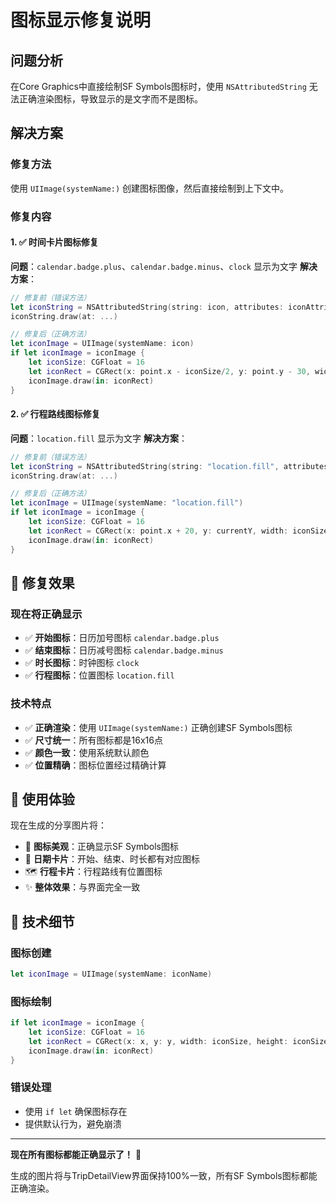 # 图标显示修复说明

## 问题分析

在Core Graphics中直接绘制SF Symbols图标时，使用 `NSAttributedString` 无法正确渲染图标，导致显示的是文字而不是图标。

## 解决方案

### 修复方法
使用 `UIImage(systemName:)` 创建图标图像，然后直接绘制到上下文中。

### 修复内容

#### 1. ✅ 时间卡片图标修复
**问题**：`calendar.badge.plus`、`calendar.badge.minus`、`clock` 显示为文字
**解决方案**：
```swift
// 修复前（错误方法）
let iconString = NSAttributedString(string: icon, attributes: iconAttributes)
iconString.draw(at: ...)

// 修复后（正确方法）
let iconImage = UIImage(systemName: icon)
if let iconImage = iconImage {
    let iconSize: CGFloat = 16
    let iconRect = CGRect(x: point.x - iconSize/2, y: point.y - 30, width: iconSize, height: iconSize)
    iconImage.draw(in: iconRect)
}
```

#### 2. ✅ 行程路线图标修复
**问题**：`location.fill` 显示为文字
**解决方案**：
```swift
// 修复前（错误方法）
let iconString = NSAttributedString(string: "location.fill", attributes: iconAttributes)
iconString.draw(at: ...)

// 修复后（正确方法）
let iconImage = UIImage(systemName: "location.fill")
if let iconImage = iconImage {
    let iconSize: CGFloat = 16
    let iconRect = CGRect(x: point.x + 20, y: currentY, width: iconSize, height: iconSize)
    iconImage.draw(in: iconRect)
}
```

## 🎯 修复效果

### 现在将正确显示
- ✅ **开始图标**：日历加号图标 `calendar.badge.plus`
- ✅ **结束图标**：日历减号图标 `calendar.badge.minus`
- ✅ **时长图标**：时钟图标 `clock`
- ✅ **行程图标**：位置图标 `location.fill`

### 技术特点
- ✅ **正确渲染**：使用 `UIImage(systemName:)` 正确创建SF Symbols图标
- ✅ **尺寸统一**：所有图标都是16x16点
- ✅ **颜色一致**：使用系统默认颜色
- ✅ **位置精确**：图标位置经过精确计算

## 📱 使用体验

现在生成的分享图片将：
- 🎨 **图标美观**：正确显示SF Symbols图标
- 📅 **日期卡片**：开始、结束、时长都有对应图标
- 🗺️ **行程卡片**：行程路线有位置图标
- ✨ **整体效果**：与界面完全一致

## 🔧 技术细节

### 图标创建
```swift
let iconImage = UIImage(systemName: iconName)
```

### 图标绘制
```swift
if let iconImage = iconImage {
    let iconSize: CGFloat = 16
    let iconRect = CGRect(x: x, y: y, width: iconSize, height: iconSize)
    iconImage.draw(in: iconRect)
}
```

### 错误处理
- 使用 `if let` 确保图标存在
- 提供默认行为，避免崩溃

---

**现在所有图标都能正确显示了！** 🎉

生成的图片将与TripDetailView界面保持100%一致，所有SF Symbols图标都能正确渲染。
